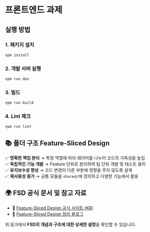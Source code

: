 # 프론트엔드 과제

## 실행 방법

### 1. 패키지 설치

```sh
npm install
```

### 2. 개발 서버 실행

```sh
npm run dev
```

### 3. 빌드

```sh
npm run build
```

### 4. Lint 체크

```sh
npm run lint
```

## 📚 폴더 구조 Feature-Sliced Design

✅ **명확한 책임 분리** → 특정 역할에 따라 레이어를 나누어 코드의 가독성을 높임  
✅ **독립적인 기능 개발** → Feature 단위로 분리하여 팀 단위 개발 및 테스트 용이  
✅ **유지보수성 향상** → 코드 변경이 다른 부분에 영향을 주지 않도록 설계  
✅ **재사용성 증가** → 공통 모듈을 `shared/`에 정의하고 다양한 기능에서 활용

## 🌍 FSD 공식 문서 및 참고 자료

- 🔗 [Feature-Sliced Design 공식 사이트 (KR)](https://feature-sliced.design/kr/docs/get-started/overview)
- 🔗 [Feature-Sliced Design 정리 블로그](https://emewjin.github.io/feature-sliced-design/)

위 링크에서 **FSD의 개념과 구조에 대한 상세한 설명**을 확인할 수 있습니다.



